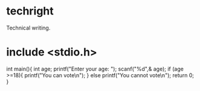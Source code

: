 # techright
Technical writing.
# include <stdio.h>
int main(){
 int age;
 printf("Enter your age: ");
 scanf("%d",& age);
 if (age >=18){
  printf("You can vote\n");
  }
 else
  printf("You cannot vote\n");
return 0;
}
